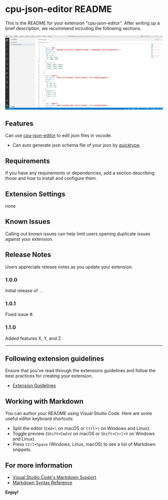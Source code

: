 # cpu-json-editor README

This is the README for your extension "cpu-json-editor". After writing up a brief description, we recommend including the following sections.

![show](README.assets/show.gif)

## Features

Can use [cpu-json-editor](https://github.com/FurtherBank/json-schemaeditor-antd) to edit json files in vscode.

- Can auto generate json schema file of your json by [quicktype](https://github.com/quicktype/quicktype).

## Requirements

If you have any requirements or dependencies, add a section describing those and how to install and configure them.

## Extension Settings

none

## Known Issues

Calling out known issues can help limit users opening duplicate issues against your extension.

## Release Notes

Users appreciate release notes as you update your extension.

### 1.0.0

Initial release of ...

### 1.0.1

Fixed issue #.

### 1.1.0

Added features X, Y, and Z.

---

## Following extension guidelines

Ensure that you've read through the extensions guidelines and follow the best practices for creating your extension.

- [Extension Guidelines](https://code.visualstudio.com/api/references/extension-guidelines)

## Working with Markdown

You can author your README using Visual Studio Code. Here are some useful editor keyboard shortcuts:

- Split the editor (`Cmd+\` on macOS or `Ctrl+\` on Windows and Linux).
- Toggle preview (`Shift+Cmd+V` on macOS or `Shift+Ctrl+V` on Windows and Linux).
- Press `Ctrl+Space` (Windows, Linux, macOS) to see a list of Markdown snippets.

## For more information

- [Visual Studio Code's Markdown Support](http://code.visualstudio.com/docs/languages/markdown)
- [Markdown Syntax Reference](https://help.github.com/articles/markdown-basics/)

**Enjoy!**
